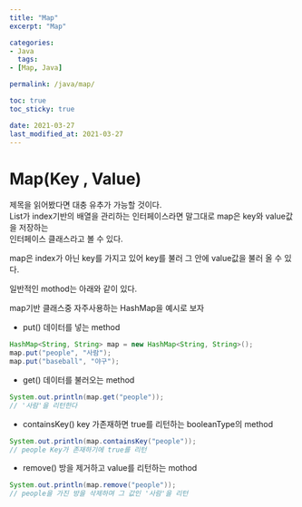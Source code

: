 ```yaml
---
title: "Map"
excerpt: "Map"

categories:
- Java
  tags:
- [Map, Java]

permalink: /java/map/

toc: true
toc_sticky: true

date: 2021-03-27
last_modified_at: 2021-03-27
---
```

# Map(Key , Value)

제목을 읽어봤다면 대충 유추가 가능할 것이다.  
List가 index기반의 배열을 관리하는 인터페이스라면 말그대로 map은 key와 value값을 저장하는  
인터페이스 클래스라고 볼 수 있다.

map은 index가 아닌 key를 가지고 있어 key를 불러 그 안에 value값을 불러 올 수 있다.

일반적인 mothod는 아래와 같이 있다.

map기반 클래스중 자주사용하는 HashMap을 예시로 보자

- put() 데이터를 넣는 method

```java
HashMap<String, String> map = new HashMap<String, String>();
map.put("people", "사람");
map.put("baseball", "야구");
```

- get() 데이터를 불러오는 method

```java
System.out.println(map.get("people"));
// '사람'을 리턴한다
```

- containsKey() key 가존재하면 true를 리턴하는 booleanType의 method

```java
System.out.println(map.containsKey("people"));
// people Key가 존재하기에 true를 리턴
```

- remove() 방을 제거하고 value를 리턴하는 mothod

```java
System.out.println(map.remove("people"));
// people을 가진 방을 삭제하며 그 값인 '사람'을 리턴
```
